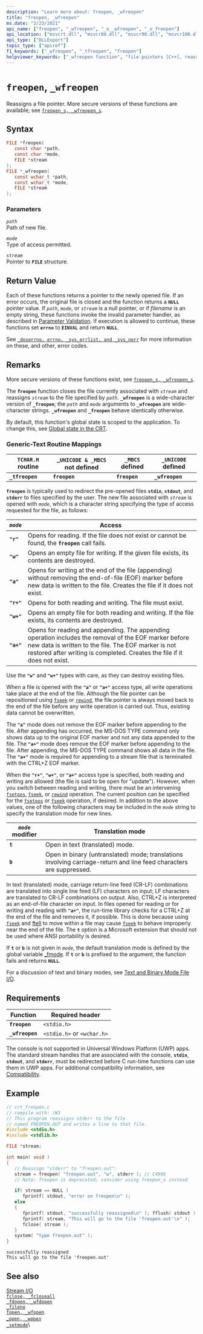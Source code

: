 ```yaml
---
description: "Learn more about: freopen, _wfreopen"
title: "freopen, _wfreopen"
ms.date: "2/23/2021"
api_name: ["freopen", "_wfreopen", "_o__wfreopen", "_o_freopen"]
api_location: ["msvcrt.dll", "msvcr80.dll", "msvcr90.dll", "msvcr100.dll", "msvcr100_clr0400.dll", "msvcr110.dll", "msvcr110_clr0400.dll", "msvcr120.dll", "msvcr120_clr0400.dll", "ucrtbase.dll", "api-ms-win-crt-stdio-l1-1-0.dll", "api-ms-win-crt-private-l1-1-0.dll"]
api_type: ["DLLExport"]
topic_type: ["apiref"]
f1_keywords: ["_wfreopen", "_tfreopen", "freopen"]
helpviewer_keywords: ["_wfreopen function", "file pointers [C++], reassigning", "_tfreopen function", "freopen function", "tfreopen function", "wfreopen function"]
---
```

# `freopen`, `_wfreopen`

Reassigns a file pointer. More secure versions of these functions are available; see [`freopen_s, _wfreopen_s`](freopen-s-wfreopen-s.md).

## Syntax

```C
FILE *freopen(
   const char *path,
   const char *mode,
   FILE *stream
);
FILE *_wfreopen(
   const wchar_t *path,
   const wchar_t *mode,
   FILE *stream
);
```

### Parameters

*`path`*\
Path of new file.

*`mode`*\
Type of access permitted.

*`stream`*\
Pointer to **`FILE`** structure.

## Return Value

Each of these functions returns a pointer to the newly opened file. If an error occurs, the original file is closed and the function returns a **`NULL`** pointer value. If *`path`*, *`mode`*, or *`stream`* is a null pointer, or if *filename* is an empty string, these functions invoke the invalid parameter handler, as described in [Parameter Validation](../../c-runtime-library/parameter-validation.md). If execution is allowed to continue, these functions set **`errno`** to **`EINVAL`** and return **`NULL`**.

See [`_doserrno, errno, _sys_errlist, and _sys_nerr`](../../c-runtime-library/errno-doserrno-sys-errlist-and-sys-nerr.md) for more information on these, and other, error codes.

## Remarks

More secure versions of these functions exist, see [`freopen_s, _wfreopen_s`](freopen-s-wfreopen-s.md).

The **`freopen`** function closes the file currently associated with *`stream`* and reassigns *`stream`* to the file specified by *`path`*. **`_wfreopen`** is a wide-character version of **`_freopen`**; the *`path`* and *`mode`* arguments to **`_wfreopen`** are wide-character strings. **`_wfreopen`** and **`_freopen`** behave identically otherwise.

By default, this function's global state is scoped to the application. To change this, see [Global state in the CRT](../global-state.md).

### Generic-Text Routine Mappings

|`TCHAR.H `routine|_`UNICODE & _MBCS` not defined|`_MBCS` defined|`_UNICODE` defined|
|---------------------|------------------------------------|--------------------|-----------------------|
|**`_tfreopen`**|**`freopen`**|**`freopen`**|**`_wfreopen`**|

**`freopen`** is typically used to redirect the pre-opened files **`stdin`**, **`stdout`**, and **`stderr`** to files specified by the user. The new file associated with *`stream`* is opened with *`mode`*, which is a character string specifying the type of access requested for the file, as follows:

|*`mode`*|Access|
|-|-|
| **`"r"`** | Opens for reading. If the file does not exist or cannot be found, the **`freopen`** call fails. |
| **`"w"`** | Opens an empty file for writing. If the given file exists, its contents are destroyed. |
| **`"a"`** | Opens for writing at the end of the file (appending) without removing the end-of-file (EOF) marker before new data is written to the file. Creates the file if it does not exist. |
| **`"r+"`** | Opens for both reading and writing. The file must exist. |
| **`"w+"`** | Opens an empty file for both reading and writing. If the file exists, its contents are destroyed. |
| **`"a+"`** | Opens for reading and appending. The appending operation includes the removal of the EOF marker before new data is written to the file. The EOF marker is not restored after writing is completed. Creates the file if it does not exist. |

Use the **`"w"`** and **`"w+"`** types with care, as they can destroy existing files.

When a file is opened with the **`"a"`** or **`"a+"`** access type, all write operations take place at the end of the file. Although the file pointer can be repositioned using [`fseek`](fseek-fseeki64.md) or [`rewind`](rewind.md), the file pointer is always moved back to the end of the file before any write operation is carried out. Thus, existing data cannot be overwritten.

The **`"a"`** mode does not remove the EOF marker before appending to the file. After appending has occurred, the MS-DOS TYPE command only shows data up to the original EOF marker and not any data appended to the file. The **`"a+"`** mode does remove the EOF marker before appending to the file. After appending, the MS-DOS TYPE command shows all data in the file. The **`"a+"`** mode is required for appending to a stream file that is terminated with the CTRL+Z EOF marker.

When the **`"r+"`**, **`"w+"`**, or **`"a+"`** access type is specified, both reading and writing are allowed (the file is said to be open for "update"). However, when you switch between reading and writing, there must be an intervening [`fsetpos`](fsetpos.md), [`fseek`](fseek-fseeki64.md), or [`rewind`](rewind.md) operation. The current position can be specified for the [`fsetpos`](fsetpos.md) or [`fseek`](fseek-fseeki64.md) operation, if desired. In addition to the above values, one of the following characters may be included in the *`mode`* string to specify the translation mode for new lines.

|*`mode`* modifier|Translation mode|
|-|-|
| **`t`** | Open in text (translated) mode. |
| **`b`** | Open in binary (untranslated) mode; translations involving carriage-return and line feed characters are suppressed. |

In text (translated) mode, carriage return-line feed (CR-LF) combinations are translated into single line feed (LF) characters on input; LF characters are translated to CR-LF combinations on output. Also, CTRL+Z is interpreted as an end-of-file character on input. In files opened for reading or for writing and reading with **`"a+"`**, the run-time library checks for a CTRL+Z at the end of the file and removes it, if possible. This is done because using [`fseek`](fseek-fseeki64.md) and [ftell](ftell-ftelli64.md) to move within a file may cause [`fseek`](fseek-fseeki64.md) to behave improperly near the end of the file. The **`t`** option is a Microsoft extension that should not be used where ANSI portability is desired.

If **`t`** or **`b`** is not given in *`mode`*, the default translation mode is defined by the global variable [_fmode](../../c-runtime-library/fmode.md). If **`t`** or **`b`** is prefixed to the argument, the function fails and returns **`NULL`**.

For a discussion of text and binary modes, see [Text and Binary Mode File I/O](../../c-runtime-library/text-and-binary-mode-file-i-o.md).

## Requirements

|Function|Required header|
|--------------|---------------------|
|**`freopen`**|`<stdio.h>`|
|**`_wfreopen`**|`<stdio.h>` or `<wchar.h>`|

The console is not supported in Universal Windows Platform (UWP) apps. The standard stream handles that are associated with the console, **`stdin`**, **`stdout`**, and **`stderr`**, must be redirected before C run-time functions can use them in UWP apps. For additional compatibility information, see [Compatibility](../../c-runtime-library/compatibility.md).

## Example

```C
// crt_freopen.c
// compile with: /W3
// This program reassigns stderr to the file
// named FREOPEN.OUT and writes a line to that file.
#include <stdio.h>
#include <stdlib.h>

FILE *stream;

int main( void )
{
   // Reassign "stderr" to "freopen.out":
   stream = freopen( "freopen.out", "w", stderr ); // C4996
   // Note: freopen is deprecated; consider using freopen_s instead

   if( stream == NULL )
      fprintf( stdout, "error on freopen\n" );
   else
   {
      fprintf( stdout, "successfully reassigned\n" ); fflush( stdout );
      fprintf( stream, "This will go to the file 'freopen.out'\n" );
      fclose( stream );
   }
   system( "type freopen.out" );
}
```

```Output
successfully reassigned
This will go to the file 'freopen.out'
```

## See also

[Stream I/O](../../c-runtime-library/stream-i-o.md)\
[`fclose, _fcloseall`](fclose-fcloseall.md)\
[`_fdopen, _wfdopen`](fdopen-wfdopen.md)\
[`_fileno`](fileno.md)\
[`fopen, _wfopen`](fopen-wfopen.md)\
[_`open, _wopen`](open-wopen.md)\
[`_setmode`](setmode.md)\
